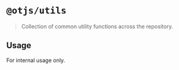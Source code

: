 # `@otjs/utils`

> Collection of common utility functions across the repository.

## Usage

For internal usage only.
